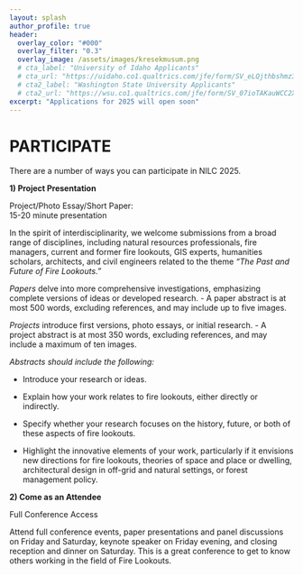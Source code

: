 ```yaml
---
layout: splash
author_profile: true
header:
  overlay_color: "#000"
  overlay_filter: "0.3"
  overlay_image: /assets/images/kresekmusum.png
  # cta_label: "University of Idaho Applicants"
  # cta_url: "https://uidaho.co1.qualtrics.com/jfe/form/SV_eLQjthbshmz3bNz"
  # cta2_label: "Washington State University Applicants"
  # cta2_url: "https://wsu.co1.qualtrics.com/jfe/form/SV_07ioTAKauWCC2X3"
excerpt: "Applications for 2025 will open soon"
---
```


# **PARTICIPATE**

There are a number of ways you can participate in NILC 2025\.

**1\) Project Presentation**

Project/Photo Essay/Short Paper:   
15-20 minute presentation

In the spirit of interdisciplinarity, we welcome submissions from a broad range of disciplines, including natural resources professionals, fire managers, current and former fire lookouts, GIS experts, humanities scholars, architects, and civil engineers related to the theme *“The Past and Future of Fire Lookouts.”*

*Papers* delve into more comprehensive investigations, emphasizing complete versions of ideas or developed research. \- A paper abstract is at most 500 words, excluding references, and may include up to five images. 

*Projects* introduce first versions, photo essays, or initial research. \- A project abstract is at most 350 words, excluding references, and may include a maximum of ten images.

*Abstracts should include the following:*

* Introduce your research or ideas.

* Explain how your work relates to fire lookouts, either directly or indirectly.

* Specify whether your research focuses on the history, future, or both of these aspects of fire lookouts.

* Highlight the innovative elements of your work, particularly if it envisions new directions for fire lookouts, theories of space and place or dwelling, architectural design in off-grid and natural settings, or forest management policy.

**2\) Come as an Attendee**

Full Conference Access

Attend full conference events, paper presentations and panel discussions on Friday and Saturday, keynote speaker on Friday evening, and closing reception and dinner on Saturday. This is a great conference to get to know others working in the field of Fire Lookouts.

